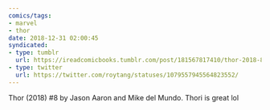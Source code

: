 ```yaml
---
comics/tags:
- marvel
- thor
date: 2018-12-31 02:00:45
syndicated:
- type: tumblr
  url: https://ireadcomicbooks.tumblr.com/post/181567817410/thor-2018-8-by-jason-aaron-and-mike-del-mundo
- type: twitter
  url: https://twitter.com/roytang/statuses/1079557945564823552/
---
```


Thor (2018) #8 by Jason Aaron and Mike del Mundo. Thori is great lol